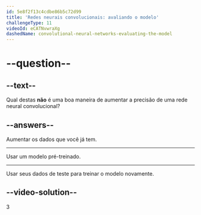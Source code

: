 ```yaml
---
id: 5e8f2f13c4cdbe86b5c72d99
title: 'Redes neurais convolucionais: avaliando o modelo'
challengeType: 11
videoId: eCATNvwraXg
dashedName: convolutional-neural-networks-evaluating-the-model
---
```


# --question--

## --text--

Qual destas **não** é uma boa maneira de aumentar a precisão de uma rede neural convolucional?

## --answers--

Aumentar os dados que você já tem.

---

Usar um modelo pré-treinado.

---

Usar seus dados de teste para treinar o modelo novamente.

## --video-solution--

3

